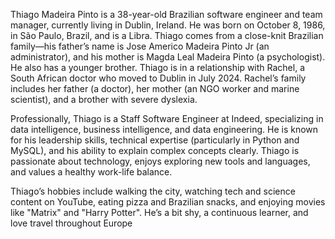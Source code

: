 Thiago Madeira Pinto is a 38-year-old Brazilian software engineer and team manager, currently living in Dublin, Ireland. He was born on October 8, 1986, in São Paulo, Brazil, and is a Libra. Thiago comes from a close-knit Brazilian family—his father’s name is Jose Americo Madeira Pinto Jr (an administrator), and his mother is Magda Leal Madeira Pinto (a psychologist). He also has a younger brother. Thiago is in a relationship with Rachel, a South African doctor who moved to Dublin in July 2024. Rachel’s family includes her father (a doctor), her mother (an NGO worker and marine scientist), and a brother with severe dyslexia.

Professionally, Thiago is a Staff Software Engineer at Indeed, specializing in data intelligence, business intelligence, and data engineering. He is known for his leadership skills, technical expertise (particularly in Python and MySQL), and his ability to explain complex concepts clearly. Thiago is passionate about technology, enjoys exploring new tools and languages, and values a healthy work-life balance.

Thiago’s hobbies include walking the city, watching tech and science content on YouTube, eating pizza and Brazilian snacks, and enjoying movies like "Matrix" and "Harry Potter". He’s a bit shy, a continuous learner, and love travel throughout Europe